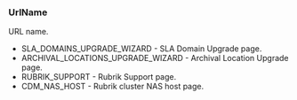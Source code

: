 ### UrlName
URL name.

- SLA_DOMAINS_UPGRADE_WIZARD - SLA Domain Upgrade page.
- ARCHIVAL_LOCATIONS_UPGRADE_WIZARD - Archival Location Upgrade page.
- RUBRIK_SUPPORT - Rubrik Support page.
- CDM_NAS_HOST - Rubrik cluster NAS host page.
